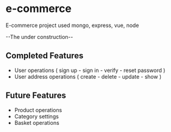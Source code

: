 # e-commerce
E-commerce project used mongo, express, vue, node

--The under construction--

## Completed Features
- User operations ( sign up - sign in - verify - reset password )
- User address operations ( create - delete - update - show )

## Future Features
- Product operations
- Category settings
- Basket operations
